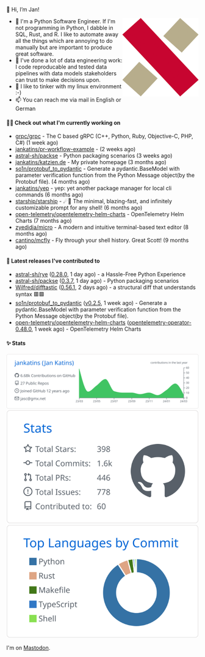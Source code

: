 👋 Hi, I’m Jan!

<img align="right" src="https://raw.githubusercontent.com/kreuzwerkerbot/kreuzwerkerbot/master/assets/xw.png" width="200">

- 🌱 I'm a Python Software Engineer. If I'm not programming in Python, I dabble in SQL, Rust, and R. 
  I like to automate away all the things which are annoying to do manually but are important to produce great software.
- 💪 I've done a lot of data engineering work: I code reproducable and tested data pipelines with 
  data models stakeholders can trust to make decisions upon.
- 💞️ I like to tinker with my linux environment :-)
- 📫 You can reach me via mail in English or German

#### 👩‍💻 Check out what I'm currently working on

- [grpc/grpc](https://github.com/grpc/grpc) - The C based gRPC (C&#43;&#43;, Python, Ruby, Objective-C, PHP, C#) (1 week ago)
- [jankatins/pr-workflow-example](https://github.com/jankatins/pr-workflow-example) -  (2 weeks ago)
- [astral-sh/packse](https://github.com/astral-sh/packse) - Python packaging scenarios (3 weeks ago)
- [jankatins/katzien.de](https://github.com/jankatins/katzien.de) - My private homepage (3 months ago)
- [so1n/protobuf_to_pydantic](https://github.com/so1n/protobuf_to_pydantic) - Generate a pydantic.BaseModel with parameter verification function from the Python Message object(by the Protobuf file). (4 months ago)
- [jankatins/yep](https://github.com/jankatins/yep) - yep: yet another package manager for local cli commands (6 months ago)
- [starship/starship](https://github.com/starship/starship) - ☄🌌️  The minimal, blazing-fast, and infinitely customizable prompt for any shell! (6 months ago)
- [open-telemetry/opentelemetry-helm-charts](https://github.com/open-telemetry/opentelemetry-helm-charts) - OpenTelemetry Helm Charts (7 months ago)
- [zyedidia/micro](https://github.com/zyedidia/micro) - A modern and intuitive terminal-based text editor (8 months ago)
- [cantino/mcfly](https://github.com/cantino/mcfly) - Fly through your shell history. Great Scott! (9 months ago)

#### 🔭 Latest releases I've contributed to

- [astral-sh/rye](https://github.com/astral-sh/rye) ([0.28.0](https://github.com/astral-sh/rye/releases/tag/0.28.0), 1 day ago) - a Hassle-Free Python Experience
- [astral-sh/packse](https://github.com/astral-sh/packse) ([0.3.7](https://github.com/astral-sh/packse/releases/tag/0.3.7), 1 day ago) - Python packaging scenarios
- [Wilfred/difftastic](https://github.com/Wilfred/difftastic) ([0.56.1](https://github.com/Wilfred/difftastic/releases/tag/0.56.1), 2 days ago) - a structural diff that understands syntax 🟥🟩
- [so1n/protobuf_to_pydantic](https://github.com/so1n/protobuf_to_pydantic) ([v0.2.5](https://github.com/so1n/protobuf_to_pydantic/releases/tag/v0.2.5), 1 week ago) - Generate a pydantic.BaseModel with parameter verification function from the Python Message object(by the Protobuf file).
- [open-telemetry/opentelemetry-helm-charts](https://github.com/open-telemetry/opentelemetry-helm-charts) ([opentelemetry-operator-0.48.0](https://github.com/open-telemetry/opentelemetry-helm-charts/releases/tag/opentelemetry-operator-0.48.0), 1 week ago) - OpenTelemetry Helm Charts


#### ✨ Stats

  [![](https://raw.githubusercontent.com/jankatins/jankatins/master/profile-summary-card-output/github/0-profile-details.svg)](https://github.com/vn7n24fzkq/github-profile-summary-cards)
  [![](https://raw.githubusercontent.com/jankatins/jankatins/master/profile-summary-card-output/github/3-stats.svg)](https://github.com/vn7n24fzkq/github-profile-summary-cards)
  [![](https://raw.githubusercontent.com/jankatins/jankatins/master/profile-summary-card-output/github/2-most-commit-language.svg)](https://github.com/vn7n24fzkq/github-profile-summary-cards)

I'm on <a rel="me" href="https://fosstodon.org/@jankatins">Mastodon</a>.
